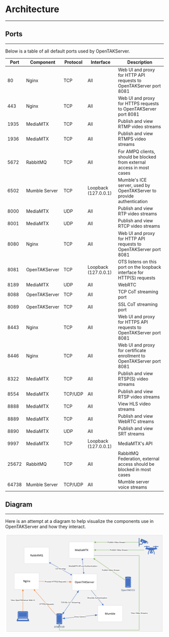 # Architecture

***

## Ports

***

Below is a table of all default ports used by OpenTAKServer.

| Port  | Component     | Protocol | Interface            | Description                                                             |
|-------|---------------|----------|----------------------|-------------------------------------------------------------------------|
| 80    | Nginx         | TCP      | All                  | Web UI and proxy for HTTP API requests to OpenTAKServer port 8081       |
| 443   | Nginx         | TCP      | All                  | Web UI and proxy for HTTPS requests to OpenTAKServer port 8081          |
| 1935  | MediaMTX      | TCP      | All                  | Publish and view RTMP video streams                                     |
| 1936  | MediaMTX      | TCP      | All                  | Publish and view RTMPS video streams                                    |
| 5672  | RabbitMQ      | TCP      | All                  | For AMPQ clients, should be blocked from external access in most cases  |
| 6502  | Mumble Server | TCP      | Loopback (127.0.0.1) | Mumble's ICE server, used by OpenTAKServer to provide authentication    |
| 8000  | MediaMTX      | UDP      | All                  | Publish and view RTP video streams                                      |
| 8001  | MediaMTX      | UDP      | All                  | Publish and view RTCP video streams                                     |
| 8080  | Nginx         | TCP      | All                  | Web UI and proxy for HTTP API requests to OpenTAKServer port 8081       |
| 8081  | OpenTAKServer | TCP      | Loopback (127.0.0.1) | OTS listens on this port on the loopback interface for HTTP(S) requests |
| 8189  | MediaMTX      | UDP      | All                  | WebRTC                                                                  |
| 8088  | OpenTAKServer | TCP      | All                  | TCP CoT streaming port                                                  |
| 8089  | OpenTAKServer | TCP      | All                  | SSL CoT streaming port                                                  |
| 8443  | Nginx         | TCP      | All                  | Web UI and proxy for HTTPS API requests to OpenTAKServer port 8081      |
| 8446  | Nginx         | TCP      | All                  | Web UI and proxy for certificate enrollment to OpenTAKServer port 8081  |
| 8322  | MediaMTX      | TCP      | All                  | Publish and view RTSP(S) video streams                                  |
| 8554  | MediaMTX      | TCP/UDP  | All                  | Publish and view RTSP video streams                                     |
| 8888  | MediaMTX      | TCP      | All                  | View HLS video streams                                                  |
| 8889  | MediaMTX      | TCP      | All                  | Publish and view WebRTC streams                                         |
| 8890  | MediaMTX      | UDP      | All                  | Publish and view SRT streams                                            |
| 9997  | MediaMTX      | TCP      | Loopback (127.0.0.1) | MediaMTX's API                                                          |
| 25672 | RabbitMQ      | TCP      | All                  | RabbitMQ Federation, external access should be blocked in most cases    |
| 64738 | Mumble Server | TCP/UDP  | All                  | Mumble server voice streams                                             |

## Diagram

***

Here is an attempt at a diagram to help visualize the components use in OpenTAKServer and how they interact.

![!Diagram](images/diagram.png)